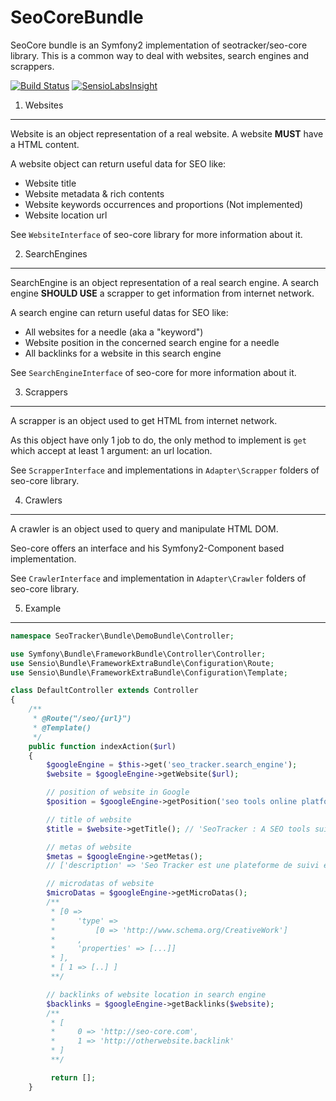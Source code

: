 SeoCoreBundle
================

SeoCore bundle is an Symfony2 implementation of seotracker/seo-core library.
This is a common way to deal with websites, search engines and scrappers.

[![Build Status](https://travis-ci.org/seotracker/SeoCoreBundle.svg?branch=master)](https://travis-ci.org/seotracker/SeoCoreBundle)
[![SensioLabsInsight](https://insight.sensiolabs.com/projects/c7e2ba31-3b9c-4fe4-a428-807a23811402/mini.png)](https://insight.sensiolabs.com/projects/c7e2ba31-3b9c-4fe4-a428-807a23811402)
1) Websites
-----------

Website is an object representation of a real website.
A website **MUST** have a HTML content.

A website object can return useful data for SEO like:

* Website title
* Website metadata & rich contents
* Website keywords occurrences and proportions (Not implemented)
* Website location url

See ``WebsiteInterface`` of seo-core library for more information about it.

2) SearchEngines
----------------

SearchEngine is an object representation of a real search engine.
A search engine **SHOULD USE** a scrapper to get information from internet network.

A search engine can return useful datas for SEO like:

* All websites for a needle (aka a "keyword")
* Website position in the concerned search engine for a needle
* All backlinks for a website in this search engine

See ``SearchEngineInterface`` of seo-core for more information about it.

3) Scrappers
------------

A scrapper is an object used to get HTML from internet network.

As this object have only 1 job to do, the only method to implement is ``get``
which accept at least 1 argument: an url location.

See ``ScrapperInterface`` and implementations in ``Adapter\Scrapper`` folders of seo-core library.

4) Crawlers
-----------

A crawler is an object used to query and manipulate HTML DOM.

Seo-core offers an interface and his Symfony2-Component based implementation.

See ``CrawlerInterface`` and implementation in ``Adapter\Crawler`` folders of seo-core library.


5) Example
----------

```php
namespace SeoTracker\Bundle\DemoBundle\Controller;

use Symfony\Bundle\FrameworkBundle\Controller\Controller;
use Sensio\Bundle\FrameworkExtraBundle\Configuration\Route;
use Sensio\Bundle\FrameworkExtraBundle\Configuration\Template;

class DefaultController extends Controller
{
    /**
     * @Route("/seo/{url}")
     * @Template()
     */
    public function indexAction($url)
    {
        $googleEngine = $this->get('seo_tracker.search_engine');
        $website = $googleEngine->getWebsite($url);

        // position of website in Google
        $position = $googleEngine->getPosition('seo tools online platform', $website); // 1

        // title of website
        $title = $website->getTitle(); // 'SeoTracker : A SEO tools suite'

        // metas of website
        $metas = $googleEngine->getMetas();
        // ['description' => 'Seo Tracker est une plateforme de suivi et d'optimisation [..]']

        // microdatas of website
        $microDatas = $googleEngine->getMicroDatas();
        /**
         * [0 =>
         *     'type' =>
         *         [0 => 'http://www.schema.org/CreativeWork']
         *     ,
         *     'properties' => [...]]
         * ],
         * [ 1 => [..] ]
         **/

        // backlinks of website location in search engine
        $backlinks = $googleEngine->getBacklinks($website);
        /**
         * [
         *     0 => 'http://seo-core.com',
         *     1 => 'http://otherwebsite.backlink'
         * ]
         **/

         return [];
    }
```
